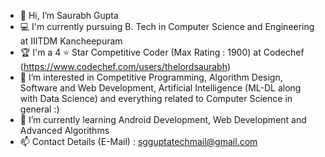 - 👋 Hi, I’m Saurabh Gupta 
- 💻 I'm currently pursuing B. Tech in Computer Science and Engineering at IIITDM Kancheepuram
- 🏆 I'm a 4 ⭐️ Star Competitive Coder (Max Rating : 1900) at Codechef (https://www.codechef.com/users/thelordsaurabh) 
- 👀 I’m interested in Competitive Programming, Algorithm Design, Software and Web Development, Artificial Intelligence (ML-DL along with Data Science) and everything related to Computer Science in general :)
- 🌱 I’m currently learning Android Development, Web Development and Advanced Algorithms 
- 📫 Contact Details (E-Mail) : sgguptatechmail@gmail.com 

<!---
TheLordSaurabh/TheLordSaurabh is a ✨ special ✨ repository because its `README.md` (this file) appears on your GitHub profile.
You can click the Preview link to take a look at your changes.
--->
